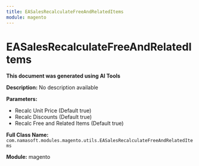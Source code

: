 ```yaml
---
title: EASalesRecalculateFreeAndRelatedItems
module: magento
---
```



<div class='entity-flows'>

# EASalesRecalculateFreeAndRelatedItems

**This document was generated using AI Tools**

**Description:** No description available

**Parameters:**
- Recalc Unit Price (Default true)
- Recalc Discounts (Default true)
- Recalc Free and Related Items (Default true)

**Full Class Name:** `com.namasoft.modules.magento.utils.EASalesRecalculateFreeAndRelatedItems`

**Module:** magento


</div>

